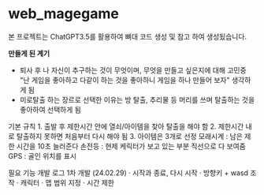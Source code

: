 # web_magegame

본 프로젝트는 ChatGPT3.5를 활용하여 뼈대 코드 생성 및 참고 하여 생성됬습니다.

**만들게 된 계기**
- 퇴사 후 나 자신이 추구하는 것이 무엇이며, 무엇을 만들고 싶은지에 대해 고민중 "난 게임을 좋아하고 다같이 하는 것을 좋아하니 게임을 하나 만들어 보자" 생각하게 됨
- 미로탈출 하는 장르로 선택한 이유는 방 탈출, 추리물 등 머리를 쓰며 탈출하는 것을 좋아하여 선택하게 됨

기본 규칙
	1. 출발 후 제한시간 안에 열쇠/아이템을 찾아 탈출을 해야 함
	2. 제한시간 내로 탈출하지 못하면 처음부터 다시 해야 됨
  3. 아이템은 3개로 선정
    모래시계 : 남은 제한 시간을 10초 늘러준다
    손전등 : 현제 케릭터가 보고 있는 부분 직선으로 다 보여줌
    GPS : 골인 위치를 표시

필요 기능 개발 로그
1차 개발 (24.02.29)
	· 시작과 종료, 다시 시작
	· 방향키 + wasd 조작
	· 캐릭터
	· 맵 범위 지정
	· 시간 제한
